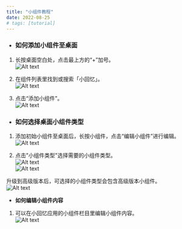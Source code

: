 ```yaml
---
title: "小组件教程"
date: 2022-08-25
# tags: [tutorial]
---
```


- ### 如何添加小组件至桌面

1. 长按桌面空白处，点击最上方的“+”加号。\
![Alt text](/images/tutorial_zhhans_1.jpg?raw=true "Optional Title")

2. 在组件列表里找到或搜索「小回忆」。\
![Alt text](/images/tutorial_zhhans_2.jpg?raw=true "Optional Title")

3. 点击“添加小组件”。\
![Alt text](/images/tutorial_zhhans_3.jpg?raw=true "Optional Title")


- ### 如何选择桌面小组件类型

1. 添加初始小组件至桌面后，长按小组件，点击“编辑小组件”进行编辑。\
![Alt text](/images/tutorial_zhhans_4.jpg?raw=true "Optional Title")

2. 点击"小组件类型"选择需要的小组件类型。\
![Alt text](/images/tutorial_zhhans_5.jpg?raw=true "Optional Title")
\
![Alt text](/images/tutorial_zhhans_5_1.jpg?raw=true "Optional Title")

升级到高级版本后，可选择的小组件类型会包含高级版本小组件。 \
![Alt text](/images/tutorial_zhhans_5_2.jpg?raw=true "Optional Title")


- **如何编辑小组件内容**

1. 可以在小回忆应用的小组件栏目里编辑小组件内容。\
![Alt text](/images/tutorial_zhhans_6.jpg?raw=true "Optional Title")

